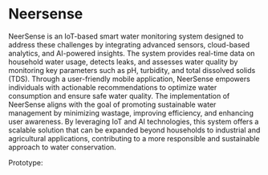 # Neersense

NeerSense is an IoT-based smart water monitoring system designed to address these challenges by integrating advanced sensors, cloud-based analytics, and AI-powered insights. The system provides real-time data on household water usage, detects leaks, and assesses water quality by monitoring key parameters such as pH, turbidity, and total dissolved solids (TDS). Through a user-friendly mobile application, NeerSense empowers individuals with actionable recommendations to optimize water consumption and ensure safe water quality.
The implementation of NeerSense aligns with the goal of promoting sustainable water management by minimizing wastage, improving efficiency, and enhancing user awareness. By leveraging IoT and AI technologies, this system offers a scalable solution that can be expanded beyond households to industrial and agricultural applications, contributing to a more responsible and sustainable approach to water conservation.

Prototype:
